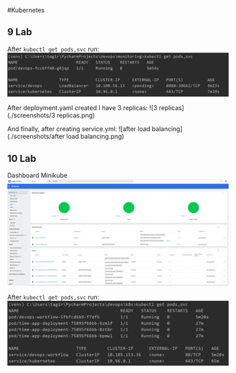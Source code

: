 #Kubernetes

## 9 Lab
After `kubectl get pods,svc` run:
![kubectl get pods,svc](./screenshots/k8s.png)

After deployment.yaml created I have 3 replicas:
![3 replicas](./screenshots/3 replicas.png)

And finally, after creating service.yml:
![after load balancing](./screenshots/after load balancing.png)

## 10 Lab
Dashboard Minikube
![dashboard](./screenshots/dashboard.png)

After `kubectl get pods,svc` run:
![workflows](./screenshots/workflows.png)
